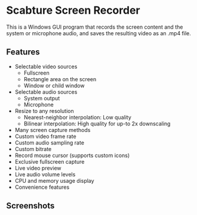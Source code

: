 # Scabture Screen Recorder
This is a Windows GUI program that records the screen content and the system or microphone audio, and saves the resulting video as an .mp4 file.
## Features
- Selectable video sources
  - Fullscreen
  - Rectangle area on the screen
  - Window or child window
- Selectable audio sources
  - System output
  - Microphone
- Resize to any resolution
  - Nearest-neighbor interpolation: Low quality
  - Bilinear interpolation: High quality for up-to 2x downscaling
- Many screen capture methods
- Custom video frame rate
- Custom audio sampling rate
- Custom bitrate
- Record mouse cursor (supports custom icons)
- Exclusive fullscreen capture
- Live video preview
- Live audio volume levels
- CPU and memory usage display 
- Convenience features
## Screenshots

